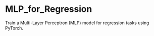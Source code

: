 # MLP_for_Regression
Train a Multi-Layer Perceptron (MLP) model for regression tasks using PyTorch.
